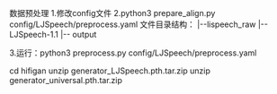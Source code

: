 数据预处理
1.修改config文件
2.python3 prepare_align.py config/LJSpeech/preprocess.yaml
文件目录结构：
|--lispeech_raw
        |-- LJSpeech-1.1
        |-- output

3.运行：python3 preprocess.py config/LJSpeech/preprocess.yaml

cd hifigan
unzip generator_LJSpeech.pth.tar.zip
unzip generator_universal.pth.tar.zip 